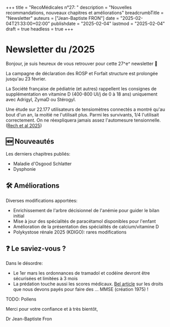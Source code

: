 +++
title = "RecoMédicales n°27: "
description = "Nouvelles recommandations, nouveaux chapitres et améliorations"
breadcrumbTitle = "Newsletter"
auteurs = ["Jean-Baptiste FRON"]
date = "2025-02-04T21:33:00+02:00"
publishdate = "2025-02-04"
lastmod = "2025-02-04"
draft = true
headless = true
+++

# Newsletter du /2025

Bonjour, je suis heureux de vous retrouver pour cette 27^e^ newsletter 📰

La campagne de déclaration des ROSP et Forfait structure est prolongée jusqu'au 23 février.

La Société française de pédiatrie (et autres) rappellent les consignes de supplémentation en vitamine D (400-800 UI/j de 0 à 18 ans) uniquement avec Adrigyl, ZymaD ou Stérogyl.

Une étude sur 22.177 utilisateurs de tensiomètres connectés a montré qu'au bout d'un an, la moitié ne l'utilisait plus. Parmi les survivants, 1/4 l'utilisait correctement. On ne réexpliquera jamais assez l'automesure tensionnelle. ([Rech et al 2025](https://journals.lww.com/jhypertension/fulltext/2025/01000/user_engagement_with_home_blood_pressure.7.aspx))

## 🆕 Nouveautés

Les derniers chapitres publiés:

- Maladie d'Osgood Schlatter
- Dysphonie

## 🛠️ Améliorations

Diverses modifications apportées:

- Enrichissement de l'arbre décisionnel de l'anémie pour guider le bilan initial
- Mise à jour des spécialités de paracétamol disponibles pour l'enfant
- Amélioration de la présentation des spécialités de calcium/vitamine D
- Polykystose rénale 2025 (KDIGO): rares modifications

## ❓ Le saviez-vous ?

Dans le désordre:

- Le 1er mars les ordonnances de tramadol et codéine devront être sécurisées et limitées à 3 mois
- La prédation touche aussi les scores médicaux. [Bel article]( https://methodorecherche.com/droits-auteur-echelle-mmse-version-francaise/) sur les droits que nous devons payés pour faire des ... MMSE (création 1975) !

TODO: Pollens

Merci pour votre confiance et à très bientôt,

Dr Jean-Baptiste Fron

